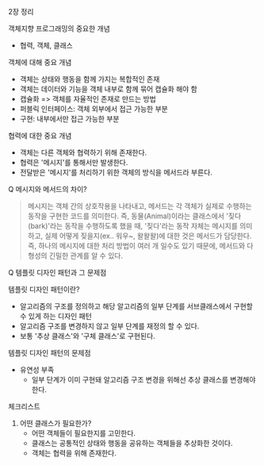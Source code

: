2장 정리

객체지향 프로그래밍의 중요한 개념
- 협력, 객체, 클래스

객체에 대해 중요 개념
- 객체는 상태와 행동을 함께 가지는 복합적인 존재
- 객체는 데이터와 기능을 객체 내부로 함께 묶어 캡슐화 해야 함
- 캡슐화 => 객체를 자율적인 존재로 만드는 방법
- 퍼블릭 인터페이스: 객체 외부에서 접근 가능한 부분
- 구현: 내부에서만 접근 가능한 부분

협력에 대한 중요 개념
- 객체는 다른 객체와 협력하기 위해 존재한다.
- 협력은 '메시지'를 통해서만 발생한다.
- 전달받은 '메시지'를 처리하기 위한 객체의 방식을 메서드라 부른다.

Q 메시지와 메서드의 차이?
> 메시지는 객체 간의 상호작용을 나타내고, 메서드는 각 객체가 실제로 수행하는 동작을 구현한 코드를 의미한다.
> 즉, 동물(Animal)이라는 클래스에서 '짖다(bark)'라는 동작을 수행하도록 했을 때, '짖다'라는 동작 자체는 메시지를 의미하고, 실제 어떻게 짖을지(ex.. 워우~, 왈왈왈)에 대한 것은 메서드가 담당한다.
> 즉, 하나의 메시지에 대한 처리 방법이 여러 개 일수도 있기 때문에, 메서드와 다형성의 긴밀한 관계를 알 수 있다.


Q 템플릿 디자인 패턴과 그 문제점

템플릿 디자인 패턴이란?
- 알고리즘의 구조를 정의하고 해당 알고리즘의 일부 단계를 서브클래스에서 구현할 수 있게 하는 디자인 패턴
- 알고리즘 구조를 변경하지 않고 일부 단계를 재정의 할 수 있다.
- 보통 '추상 클래스'와 '구체 클래스'로 구현된다.

템플릿 디자인 패턴의 문제점
- 유연성 부족
	- 일부 단계가 이미 구현돼 알고리즘 구조 변경을 위해선 추상 클래스를 변경해야 한다.













체크리스트
1. 어떤 클래스가 필요한가?
	- 어떤 객체들이 필요한지를 고민한다.
	- 클래스는 공통적인 상태와 행동을 공유하는 객체들을 추상화한 것이다.
	- 객체는 협력을 위해 존재한다.